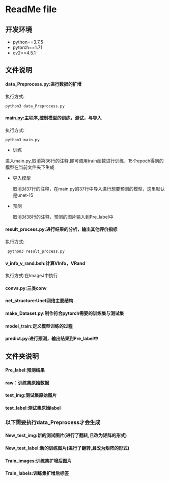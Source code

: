 # ReadMe file

## 开发环境

- python==3.7.5
- pytorch==1.71
- cv2==4.5.1

## 文件说明

#### data_Preprocess.py:进行数据的扩增

执行方式:

```
python3 data_Preprocess.py
```

#### main.py:主程序,控制模型的训练，测试，与导入

执行方式:

```- 
python3 main.py
```

- 训练

进入main.py,取消第36行的注释,即可调用train函数进行训练，15个epoch得到的模型在当前文件夹下生成

- 导入模型

  取消对37行的注释，在main.py的37行中导入进行想要预测的模型，这里默认是unet-15

- 预测

  取消对38行的注释，预测的图片输入到Pre_label中

#### result_process.py:进行结果的分析，输出其他评价指标

执行方式:

```
 python3 result_process.py
```

#### v_info_v_rand.bsh:计算VInfo，VRand

执行方式:在ImageJ中执行

#### convs.py:三类conv

#### net_structure:Unet网络主要结构

#### make_Dataset.py:制作符合pytorch需要的训练集与测试集

#### model_train:定义模型训练的过程

#### predict.py:进行预测，输出结果到Pre_label中

#### 

## 文件夹说明

#### Pre_label:预测结果

#### raw：训练集原始数据

#### test_img:测试集原始图片

#### test_label:测试集原始label

### 以下需要执行data_Preprocess才会生成

#### New_test_img:新的测试图片(进行了翻转,且改为矩阵的形式)

#### New_test_label:新的训练图片(进行了翻转,且改为矩阵的形式)

#### Train_images:训练集扩增后图片

#### Train_labels:训练集扩增后标签
